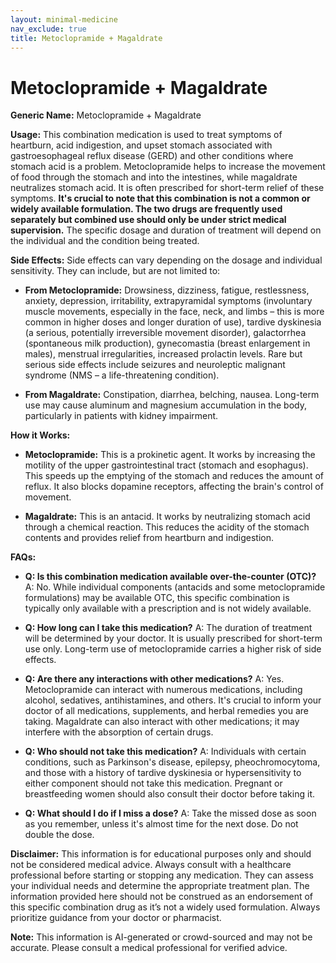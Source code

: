 ```yaml
---
layout: minimal-medicine
nav_exclude: true
title: Metoclopramide + Magaldrate
---
```


# Metoclopramide + Magaldrate

**Generic Name:** Metoclopramide + Magaldrate

**Usage:** This combination medication is used to treat symptoms of heartburn, acid indigestion, and upset stomach associated with gastroesophageal reflux disease (GERD) and other conditions where stomach acid is a problem.  Metoclopramide helps to increase the movement of food through the stomach and into the intestines, while magaldrate neutralizes stomach acid.  It is often prescribed for short-term relief of these symptoms.  **It's crucial to note that this combination is not a common or widely available formulation.  The two drugs are frequently used separately but combined use should only be under strict medical supervision.**  The specific dosage and duration of treatment will depend on the individual and the condition being treated.


**Side Effects:**  Side effects can vary depending on the dosage and individual sensitivity.  They can include, but are not limited to:

* **From Metoclopramide:**  Drowsiness, dizziness, fatigue, restlessness, anxiety, depression, irritability, extrapyramidal symptoms (involuntary muscle movements, especially in the face, neck, and limbs – this is more common in higher doses and longer duration of use), tardive dyskinesia (a serious, potentially irreversible movement disorder), galactorrhea (spontaneous milk production), gynecomastia (breast enlargement in males), menstrual irregularities, increased prolactin levels.  Rare but serious side effects include seizures and neuroleptic malignant syndrome (NMS – a life-threatening condition).

* **From Magaldrate:** Constipation, diarrhea, belching, nausea.  Long-term use may cause aluminum and magnesium accumulation in the body, particularly in patients with kidney impairment.


**How it Works:**

* **Metoclopramide:**  This is a prokinetic agent. It works by increasing the motility of the upper gastrointestinal tract (stomach and esophagus). This speeds up the emptying of the stomach and reduces the amount of reflux. It also blocks dopamine receptors, affecting the brain's control of movement.

* **Magaldrate:** This is an antacid. It works by neutralizing stomach acid through a chemical reaction.  This reduces the acidity of the stomach contents and provides relief from heartburn and indigestion.


**FAQs:**

* **Q: Is this combination medication available over-the-counter (OTC)?**  A: No.  While individual components (antacids and some metoclopramide formulations) may be available OTC, this specific combination is typically only available with a prescription and is not widely available.

* **Q: How long can I take this medication?** A:  The duration of treatment will be determined by your doctor. It is usually prescribed for short-term use only.  Long-term use of metoclopramide carries a higher risk of side effects.

* **Q: Are there any interactions with other medications?** A: Yes. Metoclopramide can interact with numerous medications, including alcohol, sedatives, antihistamines, and others. It's crucial to inform your doctor of all medications, supplements, and herbal remedies you are taking.  Magaldrate can also interact with other medications; it may interfere with the absorption of certain drugs.

* **Q: Who should not take this medication?** A:  Individuals with certain conditions, such as Parkinson's disease, epilepsy, pheochromocytoma, and those with a history of tardive dyskinesia or hypersensitivity to either component should not take this medication.  Pregnant or breastfeeding women should also consult their doctor before taking it.

* **Q: What should I do if I miss a dose?** A: Take the missed dose as soon as you remember, unless it's almost time for the next dose. Do not double the dose.

**Disclaimer:** This information is for educational purposes only and should not be considered medical advice. Always consult with a healthcare professional before starting or stopping any medication. They can assess your individual needs and determine the appropriate treatment plan.  The information provided here should not be construed as an endorsement of this specific combination drug as it’s not a widely used formulation.  Always prioritize guidance from your doctor or pharmacist.


**Note:** This information is AI-generated or crowd-sourced and may not be accurate. Please consult a medical professional for verified advice.